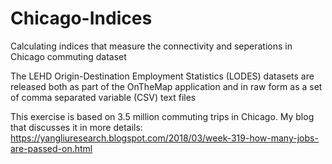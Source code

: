 # Chicago-Indices
Calculating indices that measure the connectivity and seperations in Chicago commuting dataset

The LEHD Origin-Destination Employment Statistics (LODES) datasets are released both as
part of the OnTheMap application and in raw form as a set of comma separated variable (CSV)
text files

This exercise is based on 3.5 million commuting trips in Chicago.
My blog that discusses it in more details:
https://yangliuresearch.blogspot.com/2018/03/week-319-how-many-jobs-are-passed-on.html


